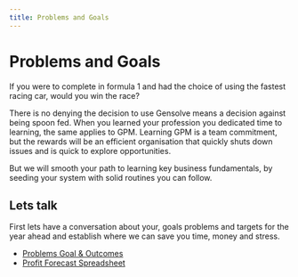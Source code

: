 ```yaml
---
title: Problems and Goals
---
```


# Problems and Goals

If you were to complete in formula 1 and had the choice of using the fastest racing car, would you win the race?

There is no denying the decision to use Gensolve means a decision against being spoon fed. When you learned your profession you dedicated time to learning, the same applies to GPM. Learning GPM is a team commitment, but the rewards will be an efficient organisation that quickly shuts down issues and is quick to explore opportunities.

But we will smooth your path to learning key business fundamentals, by seeding your system with solid routines you can follow.

## Lets talk

First lets have a conversation about your, goals problems and targets for the year ahead and establish where we can save you time, money and stress.

- [Problems Goal & Outcomes](https://drive.google.com/open?id=1ZTUVrxMjWy03lEF7KiVNQSFh53yhT532)
- [Profit Forecast Spreadsheet](https://drive.google.com/open?id=1ZPRgwRD_BV7urkOia8UptcCEa_vd9xyU)
